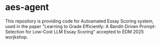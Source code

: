 # aes-agent

This repository is providing code for Autoamated Essay Scoring system, used in the paper "Learning to Grade Efficiently: A Bandit-Driven Prompt-Selection for Low-Cost LLM Essay Scoring" accepted to EDM 2025 worjkshop.

